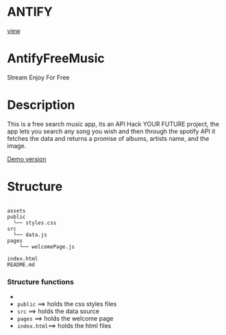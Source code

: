 # ANTIFY

[view](https://drive.google.com/uc?export-view&id=1dj0TllRQX8RzGsjeaQab8iDTlUgbpZNr)

# AntifyFreeMusic
Stream Enjoy For Free 



# Description
This is a free search music app, its an API Hack YOUR FUTURE project, the app lets you search any song you  wish and then through the spotify API it fetches the data and returns a promise of albums, artists name, and the image.


[ Demo version](/)

# Structure

```

assets
public
  └── styles.css
src
  └── data.js
pages
    └── welcomePage.js
        
index.html
README.md
```

### Structure functions

- 
- `public` ==> holds the css styles files
- `src`    ==> holds the data source
- `pages`  ==> holds the welcome page
- `index.html`==> holds the html files

